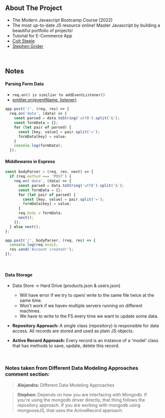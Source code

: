 ## About The Project

- The Modern Javascript Bootcamp Course (2022)
- The most up-to-date JS resource online! Master Javascript by building a beautiful portfolio of projects!
- Tutorial for E-Commerce App
- [Colt Steele](https://github.com/Colt)
- [Stephen Grider](https://github.com/StephenGrider)

&nbsp;

## Notes

#### Parsing Form Data

- <code>req.on() is similiar to addEventListener()</code>
- [emitter.on(eventName, listener)](https://nodejs.org/docs/latest/api/events.html#emitteroneventname-listener)

```js
app.post('/', (req, res) => {
  req.on('data', (data) => {
    const parsed = data.toString('utf8').split('&');
    const formData = {};
    for (let pair of parsed) {
      const [key, value] = pair.split('=');
      formData[key] = value;
    }
    console.log(formData);
  });
```

#### Middlewares in Express

```js
const bodyParser = (req, res, next) => {
  if (req.method === 'POST') {
    req.on('data', (data) => {
      const parsed = data.toString('utf8').split('&');
      const formData = {};
      for (let pair of parsed) {
        const [key, value] = pair.split('=');
        formData[key] = value;
      }
      req.body = formData;
      next();
    });
  } else next();
};

app.post('/', bodyParser, (req, res) => {
  console.log(req.body);
  res.send('Account created!');
});
```

&nbsp;

#### Data Storage

- Data Store -> Hard Drive (products.json & users.json)

  - Will have error if we try to open/ write to the same file twice at the same time.
  - Won't work if we havev multiple servers running on different machines.
  - We have to write to the FS every time we want to update some data.

- <b>Repository Approach: </b>A single class (repository) is responsible for data access. All records are stored and used as plain JS objects.
- <b>Active Record Approach: </b>Every record is an instance of a 'model' class that has methods to save, update, delete this record.

&nbsp;

### Notes taken from Different Data Modeling Approaches comment section:

> <b>Alejandra: </b>Different Data Modeling Approaches

> <b>Stephen: </b>Depends on how you are interfacing with Mongodb. If you're using the mongodb driver directly, that thing follows the repository approach. If you are working with mongodb using mongooseJS, that uses the ActiveRecord approach.

&nbsp;
